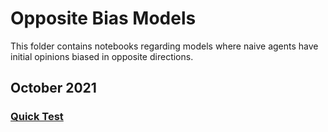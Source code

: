 # Opposite Bias Models

This folder contains notebooks regarding models where naive agents have initial opinions biased in opposite directions.

## October 2021

### [Quick Test]()
